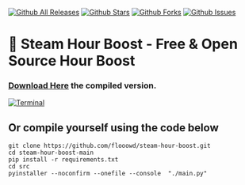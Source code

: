 [![Github All Releases](https://img.shields.io/github/downloads/flooowd/steam-hour-boost/total.svg)]()
[![Github Stars](https://img.shields.io/github/stars/flooowd/steam-hour-boost)]()
[![Github Forks](https://img.shields.io/github/forks/flooowd/steam-hour-boost)]()
[![Github Issues](https://img.shields.io/github/issues/flooowd/steam-hour-boost)]()

# 🚀 Steam Hour Boost - Free & Open Source Hour Boost

### [Download Here](https://github.com/flooowd/steam-hour-boost/releases) the compiled version.

[![Terminal](https://cdn.upload.systems/uploads/rT91Ga90.png)]()



## Or compile yourself using the code below

```console
git clone https://github.com/flooowd/steam-hour-boost.git
cd steam-hour-boost-main
pip install -r requirements.txt
cd src
pyinstaller --noconfirm --onefile --console  "./main.py"
```

